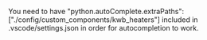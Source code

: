 

You need to have
      "python.autoComplete.extraPaths": ["./config/custom_components/kwb_heaters"]
included in
    .vscode/settings.json
in order for autocompletion to work.
